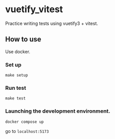 # vuetify_vitest

Practice writing tests using vuetify3 + vitest.

## How to use

Use docker.

### Set up

```shell
make setup
```

### Run test

```shell
make test
```

### Launching the development environment.

```shell
docker compose up
```

go to `localhost:5173`
